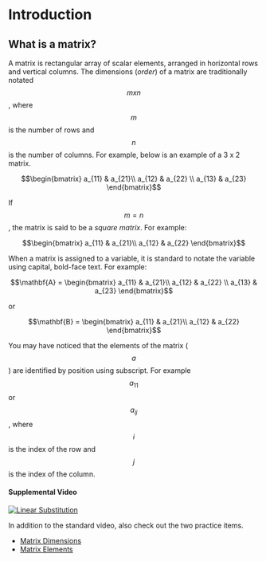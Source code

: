 # Introduction

## What is a matrix?

A matrix is rectangular array of scalar elements, arranged in horizontal rows and vertical columns.  The dimensions (*order*) of a matrix are traditionally notated $$m x n$$, where $$m$$ is the number of rows and $$n$$ is the number of columns.  For example, below is an example of a 3 x 2 matrix.

$$\begin{bmatrix}
a_{11} & a_{21}\\ 
a_{12} & a_{22} \\ 
 a_{13} & a_{23} 
\end{bmatrix}$$

If $$m = n$$, the matrix is said to be a *square matrix*.  For example:

$$\begin{bmatrix}
a_{11} & a_{21}\\ 
a_{12} & a_{22}
\end{bmatrix}$$

When a matrix is assigned to a variable, it is standard to notate the variable using capital, bold-face text.  For example:

$$\mathbf{A} = \begin{bmatrix}
a_{11} & a_{21}\\ 
a_{12} & a_{22} \\ 
 a_{13} & a_{23} 
\end{bmatrix}$$

or

$$\mathbf{B} = \begin{bmatrix}
a_{11} & a_{21}\\ 
a_{12} & a_{22}
\end{bmatrix}$$
You may have noticed that the elements of the matrix ($$a$$) are identified by position using subscript.  For example $$a_{11}$$ or $$a_{ij}$$, where $$i$$ is the index of the row and $$j$$ is the index of the column.

#### Supplemental Video

[![Linear Substitution](http://img.youtube.com/vi/0oGJTQCy4cQ/0.jpg)](https://www.khanacademy.org/math/algebra-home/alg-matrices/alg-intro-to-matrices/v/introduction-to-the-matrix)

In addition to the standard video, also check out the two practice items.

* [Matrix Dimensions](https://www.khanacademy.org/math/algebra-home/alg-matrices/alg-intro-to-matrices/e/matrix_dimensions)
* [Matrix Elements](https://www.khanacademy.org/math/algebra-home/alg-matrices/alg-intro-to-matrices/e/understand-matrix-coordinates)